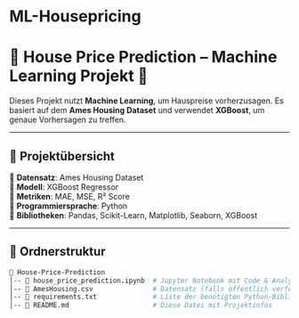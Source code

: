 # ML-Housepricing

# 🏡 House Price Prediction – Machine Learning Projekt 🚀

Dieses Projekt nutzt **Machine Learning**, um Hauspreise vorherzusagen. Es basiert auf dem **Ames Housing Dataset** und verwendet **XGBoost**, um genaue Vorhersagen zu treffen.

---

## 📌 Projektübersicht
🔹 **Datensatz**: Ames Housing Dataset  
🔹 **Modell**: XGBoost Regressor  
🔹 **Metriken**: MAE, MSE, R² Score  
🔹 **Programmiersprache**: Python  
🔹 **Bibliotheken**: Pandas, Scikit-Learn, Matplotlib, Seaborn, XGBoost  

---

## 📂 Ordnerstruktur
```bash
📁 House-Price-Prediction
│-- 📄 house_price_prediction.ipynb  # Jupyter Notebook mit Code & Analyse
│-- 📄 AmesHousing.csv               # Datensatz (falls öffentlich verfügbar)
│-- 📄 requirements.txt              # Liste der benötigten Python-Bibliotheken
│-- 📄 README.md                     # Diese Datei mit Projektinfos
